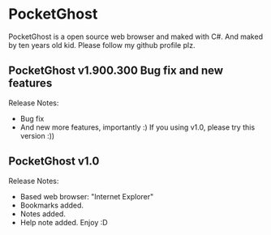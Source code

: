 # PocketGhost
PocketGhost is a open source web browser and maked with C#. And maked by ten years old kid. Please follow my github profile plz.
 ## PocketGhost v1.900.300  Bug fix and new features
 Release Notes:
 - Bug fix
 - And new more features, importantly :) If you using v1.0, please try this version :))
## PocketGhost v1.0
Release Notes:
 - Based web browser: "Internet Explorer" 
 - Bookmarks added.
 - Notes added.
 - Help note added.
 Enjoy :D

